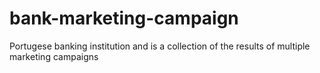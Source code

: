 # bank-marketing-campaign
Portugese banking institution and is a collection of the results of multiple marketing campaigns
